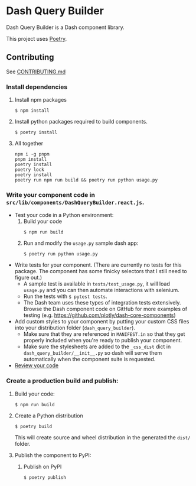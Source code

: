 # Dash Query Builder

Dash Query Builder is a Dash component library.

This project uses [Poetry](https://python-poetry.org/docs/).

## Contributing

See [CONTRIBUTING.md](./CONTRIBUTING.md)

### Install dependencies

1. Install npm packages
    ```
    $ npm install
    ```

2. Install python packages required to build components.
    ```
    $ poetry install
    ```

3. All together
    ```
    npm i -g pnpm
    pnpm install
    poetry install
    poetry lock
    poetry install
    poetry run npm run build && poetry run python usage.py
    ```

### Write your component code in `src/lib/components/DashQueryBuilder.react.js`.

- Test your code in a Python environment:
    1. Build your code
        ```
        $ npm run build
        ```
    2. Run and modify the `usage.py` sample dash app:
        ```
        $ poetry run python usage.py
        ```
- Write tests for your component. (There are currently no tests for this package. The component has some finicky selectors that I still need to figure out.)
    - A sample test is available in `tests/test_usage.py`, it will load `usage.py` and you can then automate interactions with selenium.
    - Run the tests with `$ pytest tests`.
    - The Dash team uses these types of integration tests extensively. Browse the Dash component code on GitHub for more examples of testing (e.g. https://github.com/plotly/dash-core-components)
- Add custom styles to your component by putting your custom CSS files into your distribution folder (`dash_query_builder`).
    - Make sure that they are referenced in `MANIFEST.in` so that they get properly included when you're ready to publish your component.
    - Make sure the stylesheets are added to the `_css_dist` dict in `dash_query_builder/__init__.py` so dash will serve them automatically when the component suite is requested.
- [Review your code](./review_checklist.md)

### Create a production build and publish:

1. Build your code:
    ```
    $ npm run build
    ```
2. Create a Python distribution
    ```
    $ poetry build
    ```
    This will create source and wheel distribution in the generated the `dist/` folder.

3. Publish the component to PyPI:
    1. Publish on PyPI
        ```
        $ poetry publish
        ```
